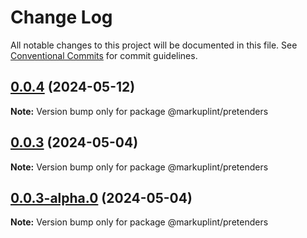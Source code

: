 # Change Log

All notable changes to this project will be documented in this file.
See [Conventional Commits](https://conventionalcommits.org) for commit guidelines.

## [0.0.4](https://github.com/markuplint/markuplint/compare/@markuplint/pretenders@0.0.3...@markuplint/pretenders@0.0.4) (2024-05-12)

**Note:** Version bump only for package @markuplint/pretenders

## [0.0.3](https://github.com/markuplint/markuplint/compare/@markuplint/pretenders@0.0.3-alpha.0...@markuplint/pretenders@0.0.3) (2024-05-04)

**Note:** Version bump only for package @markuplint/pretenders

## [0.0.3-alpha.0](https://github.com/markuplint/markuplint/compare/@markuplint/pretenders@0.0.2...@markuplint/pretenders@0.0.3-alpha.0) (2024-05-04)

**Note:** Version bump only for package @markuplint/pretenders
